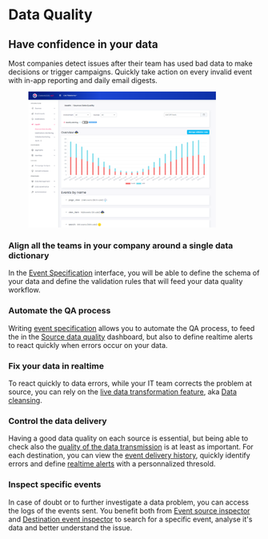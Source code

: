 # Data Quality

## Have confidence in your data

Most companies detect issues after their team has used bad data to make decisions or trigger campaigns. Quickly take action on every invalid event with in-app reporting and daily email digests.

<figure><img src="../../.gitbook/assets/image (508).png" alt="" width="375"><figcaption></figcaption></figure>

### Align all the teams in your company around a single data dictionary

In the [Event Specification](event-specification.md) interface, you will be able to define the schema of your data and define the validation rules that will feed your data quality workflow.

### Automate the QA process

Writing [event specification](broken-reference) allows you to automate the QA process, to feed the in the [Source data quality](data-quality.md) dashboard, but also to define realtime alerts to react quickly when errors occur on your data.

### Fix your data in realtime

To react quickly to data errors, while your IT team corrects the problem at source, you can rely on the [live data transformation feature](data-cleansing/), aka [Data cleansing](data-cleansing/).

### Control the data delivery

Having a good data quality on each source is essential, but being able to check also the [quality of the data transmission](../destinations/event-delivery.md) is at least as important. For each destination, you can view the [event delivery history](../destinations/event-delivery.md#3-error-details), quickly identify errors and define [realtime alerts](../destinations/event-delivery.md#alerting) with a personnalized thresold.

### Inspect  specific events

In case of doubt or to further investigate a data problem, you can access the logs of the events sent. You benefit both from [Event source inspector](../sources/live-event-inspector.md) and [Destination event inspector](../destinations/live-event-inspector.md) to search for a specific event, analyse it's data and better understand the issue.

